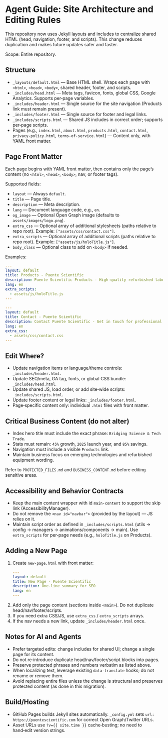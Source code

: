# Agent Guide: Site Architecture and Editing Rules

This repository now uses Jekyll layouts and includes to centralize shared HTML (head, navigation, footer, and scripts). This change reduces duplication and makes future updates safer and faster.

Scope: Entire repository.

## Structure

- `_layouts/default.html` — Base HTML shell. Wraps each page with `<html>`, `<head>`, `<body>`, shared header, footer, and scripts.
- `_includes/head.html` — Meta tags, favicon, fonts, global CSS, Google Analytics. Supports per‑page variables.
- `_includes/header.html` — Single source for the site navigation (Products link must remain present).
- `_includes/footer.html` — Single source for footer and legal links.
- `_includes/scripts.html` — Shared JS includes in correct order; supports per‑page scripts.
- Pages (e.g., `index.html`, `about.html`, `products.html`, `contact.html`, `privacy-policy.html`, `terms-of-service.html`) — Content only, with YAML front matter.

## Page Front Matter

Each page begins with YAML front matter, then contains only the page’s content (no `<html>`, `<head>`, `<body>`, nav, or footer tags).

Supported fields:

- `layout` — Always `default`.
- `title` — Page title.
- `description` — Meta description.
- `lang` — Document language code, e.g., `en`.
- `og_image` — Optional Open Graph image (defaults to `assets/images/logo.png`).
- `extra_css` — Optional array of additional stylesheets (paths relative to repo root). Example: `["assets/css/contact.css"]`.
- `extra_scripts` — Optional array of additional scripts (paths relative to repo root). Example: `["assets/js/holoTitle.js"]`.
- `body_class` — Optional class to add on `<body>` if needed.

Examples:

```yaml
---
layout: default
title: Products - Puente Scientific
description: Puente Scientific Products - High-quality refurbished laboratory equipment and emerging technologies
lang: en
extra_scripts:
  - assets/js/holoTitle.js
---
```

```yaml
---
layout: default
title: Contact - Puente Scientific
description: Contact Puente Scientific - Get in touch for professional export services and international trade solutions
lang: en
extra_css:
  - assets/css/contact.css
---
```

## Edit Where?

- Update navigation items or language/theme controls: `_includes/header.html`.
- Update SEO/meta, GA tag, fonts, or global CSS bundle: `_includes/head.html`.
- Update shared JS, load order, or add site‑wide scripts: `_includes/scripts.html`.
- Update footer content or legal links: `_includes/footer.html`.
- Page‑specific content only: individual `.html` files with front matter.

## Critical Business Content (do not alter)

- Index hero title must include the exact phrase: `Bridging Science & Tech Trade`.
- Stats must remain: `45%` growth, `2025` launch year, and `85%` savings.
- Navigation must include a visible `Products` link.
- Maintain business focus on emerging technologies and refurbished equipment wording.

Refer to `PROTECTED_FILES.md` and `BUSINESS_CONTENT.md` before editing sensitive areas.

## Accessibility and Behavior Contracts

- Keep the main content wrapper with id `main-content` to support the skip link (AccessibilityManager).
- Do not remove the `<nav id="navbar">` (provided by the layout) — JS relies on it.
- Maintain script order as defined in `_includes/scripts.html` (utils → config → managers → animations/components → main). Use `extra_scripts` for per‑page needs (e.g., `holoTitle.js` on Products).

## Adding a New Page

1. Create `new-page.html` with front matter:
   ```yaml
   ---
   layout: default
   title: New Page - Puente Scientific
   description: One‑line summary for SEO
   lang: en
   ---
   ```
2. Add only the page content (sections inside `<main>`). Do not duplicate head/nav/footer/scripts.
3. If you need extra CSS/JS, use `extra_css` / `extra_scripts` arrays.
4. If the nav needs a new link, update `_includes/header.html` once.

## Notes for AI and Agents

- Prefer targeted edits: change includes for shared UI; change a single page for its content.
- Do not re‑introduce duplicate head/nav/footer/script blocks into pages.
- Preserve protected phrases and numbers verbatim as listed above.
- When localizing text, leverage existing `data-translate` hooks; do not rename or remove them.
- Avoid replacing entire files unless the change is structural and preserves protected content (as done in this migration).

## Build/Hosting

- GitHub Pages builds Jekyll sites automatically. `_config.yml` sets `url: https://puentescientific.com` for correct Open Graph/Twitter URLs.
- Asset URLs use `?v={{ site.time }}` cache‑busting; no need to hand‑edit version strings.

